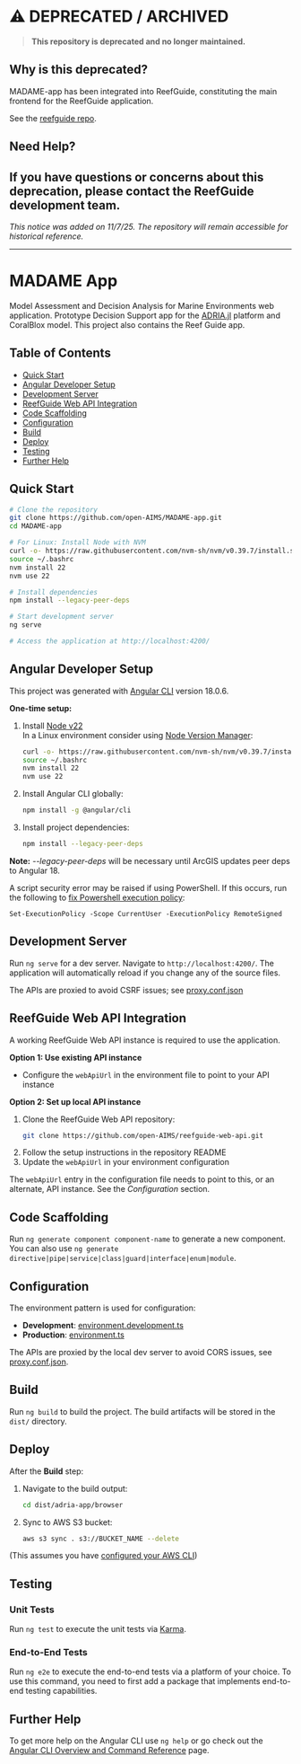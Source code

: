 # ⚠️ DEPRECATED / ARCHIVED

> **This repository is deprecated and no longer maintained.**

## Why is this deprecated?

MADAME-app has been integrated into ReefGuide, constituting the main frontend for the ReefGuide application.

See the [reefguide repo](https://github.com/open-AIMS/reefguide).

## Need Help?

If you have questions or concerns about this deprecation, please contact the ReefGuide development team.
---

*This notice was added on 11/7/25. The repository will remain accessible for historical reference.*

---

# MADAME App

Model Assessment and Decision Analysis for Marine Environments web application.
Prototype Decision Support app for the [ADRIA.jl](https://github.com/open-AIMS/ADRIA.jl)
platform and CoralBlox model. This project also contains the Reef Guide app.

## Table of Contents
- [Quick Start](#quick-start)
- [Angular Developer Setup](#angular-developer-setup)
- [Development Server](#development-server)
- [ReefGuide Web API Integration](#reefguide-web-api-integration)
- [Code Scaffolding](#code-scaffolding)
- [Configuration](#configuration)
- [Build](#build)
- [Deploy](#deploy)
- [Testing](#testing)
- [Further Help](#further-help)

## Quick Start

```bash
# Clone the repository
git clone https://github.com/open-AIMS/MADAME-app.git
cd MADAME-app

# For Linux: Install Node with NVM
curl -o- https://raw.githubusercontent.com/nvm-sh/nvm/v0.39.7/install.sh | bash
source ~/.bashrc
nvm install 22
nvm use 22

# Install dependencies
npm install --legacy-peer-deps

# Start development server
ng serve

# Access the application at http://localhost:4200/
```

## Angular Developer Setup

This project was generated with [Angular CLI](https://github.com/angular/angular-cli)
version 18.0.6.

**One-time setup:**
1. Install [Node v22](https://nodejs.org/en/download/package-manager)\
   In a Linux environment consider using [Node Version Manager](https://github.com/nvm-sh/nvm):
   ```bash
   curl -o- https://raw.githubusercontent.com/nvm-sh/nvm/v0.39.7/install.sh | bash
   source ~/.bashrc
   nvm install 22
   nvm use 22
   ```

2. Install Angular CLI globally:
   ```bash
   npm install -g @angular/cli
   ```

3. Install project dependencies:
   ```bash
   npm install --legacy-peer-deps
   ```

**Note:** *--legacy-peer-deps* will be necessary until ArcGIS updates peer deps to Angular 18.

A script security error may be raised if using PowerShell.
If this occurs, run the following to [fix Powershell execution policy](https://angular.dev/tools/cli/setup-local#powershell-execution-policy):

```shell
Set-ExecutionPolicy -Scope CurrentUser -ExecutionPolicy RemoteSigned
```

## Development Server

Run `ng serve` for a dev server. Navigate to `http://localhost:4200/`.
The application will automatically reload if you change any of the source files.

The APIs are proxied to avoid CSRF issues; see [proxy.conf.json](src/proxy.conf.json)

## ReefGuide Web API Integration

A working ReefGuide Web API instance is required to use the application.

**Option 1: Use existing API instance**
- Configure the `webApiUrl` in the environment file to point to your API instance

**Option 2: Set up local API instance**
1. Clone the ReefGuide Web API repository:
   ```bash
   git clone https://github.com/open-AIMS/reefguide-web-api.git
   ```
2. Follow the setup instructions in the repository README
3. Update the `webApiUrl` in your environment configuration

The `webApiUrl` entry in the configuration file needs to point to this, or an alternate,
API instance. See the *Configuration* section.

## Code Scaffolding

Run `ng generate component component-name` to generate a new component. You can also use `ng generate directive|pipe|service|class|guard|interface|enum|module`.

## Configuration

The environment pattern is used for configuration:

- **Development**: [environment.development.ts](src/environments/environment.development.ts) 
- **Production**: [environment.ts](src/environments/environment.ts)

The APIs are proxied by the local dev server to avoid CORS issues, see [proxy.conf.json](src/proxy.conf.json).

## Build

Run `ng build` to build the project. The build artifacts will be stored in the `dist/`
directory.

## Deploy

After the **Build** step:

1. Navigate to the build output:
   ```bash
   cd dist/adria-app/browser
   ```

2. Sync to AWS S3 bucket:
   ```bash
   aws s3 sync . s3://BUCKET_NAME --delete
   ```

(This assumes you have [configured your AWS CLI](https://docs.aws.amazon.com/cli/latest/userguide/getting-started-quickstart.html))

## Testing

### Unit Tests
Run `ng test` to execute the unit tests via [Karma](https://karma-runner.github.io).

### End-to-End Tests
Run `ng e2e` to execute the end-to-end tests via a platform of your choice. To use this
command, you need to first add a package that implements end-to-end testing capabilities.

## Further Help

To get more help on the Angular CLI use `ng help` or go check out the [Angular CLI Overview and Command Reference](https://angular.dev/tools/cli) page.
